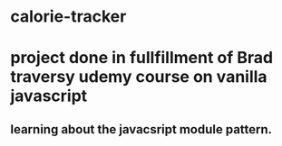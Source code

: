 # calorie-tracker
# project done in fullfillment of Brad traversy udemy course on vanilla javascript
## learning about the javacsript module pattern.

